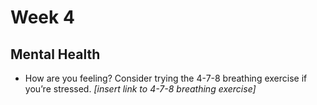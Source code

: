 # Week 4
## Mental Health
- How are you feeling? Consider trying the 4-7-8 breathing exercise if you’re stressed. *[insert link to 4-7-8 breathing exercise]*
